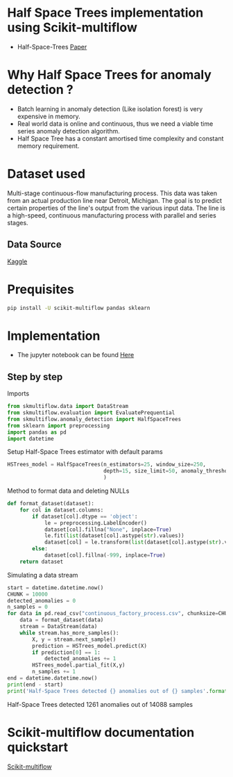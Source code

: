 # Half Space Trees implementation using Scikit-multiflow

- Half-Space-Trees [Paper](https://www.ijcai.org/Proceedings/11/Papers/254.pdf)

# Why Half Space Trees for anomaly detection ?

- Batch learning in anomaly detection (Like isolation forest) is very expensive in memory.
- Real world data is online and continuous, thus we need a viable time series anomaly detection algorithm.
- Half Space Tree has a constant amortised time complexity and constant memory requirement.

# Dataset used

Multi-stage continuous-flow manufacturing process.
This data was taken from an actual production line near Detroit, Michigan. The goal is to predict certain properties of the line's output from the various input data. The line is a high-speed, continuous manufacturing process with parallel and series stages.

## Data Source

[Kaggle](https://www.kaggle.com/supergus/multistage-continuousflow-manufacturing-process)

# Prequisites

```BASH
pip install -U scikit-multiflow pandas sklearn
```

# Implementation

- The jupyter notebook can be found [Here](HSTrees.ipynb)

## Step by step

Imports

```PYTHON
from skmultiflow.data import DataStream
from skmultiflow.evaluation import EvaluatePrequential
from skmultiflow.anomaly_detection import HalfSpaceTrees
from sklearn import preprocessing
import pandas as pd
import datetime
```

Setup Half-Space Trees estimator with default params


```PYTHON
HSTrees_model = HalfSpaceTrees(n_estimators=25, window_size=250,
                               depth=15, size_limit=50, anomaly_threshold=0.5
                               )
```

Method to format data and deleting NULLs

```PYTHON
def format_dataset(dataset):
    for col in dataset.columns:
        if dataset[col].dtype == 'object':
            le = preprocessing.LabelEncoder()
            dataset[col].fillna("None", inplace=True)
            le.fit(list(dataset[col].astype(str).values))
            dataset[col] = le.transform(list(dataset[col].astype(str).values))
        else:
            dataset[col].fillna(-999, inplace=True)
    return dataset
```

Simulating a data stream

```PYTHON
start = datetime.datetime.now()
CHUNK = 10000
detected_anomalies = 0
n_samples = 0
for data in pd.read_csv("continuous_factory_process.csv", chunksize=CHUNK):
    data = format_dataset(data)
    stream = DataStream(data)
    while stream.has_more_samples():
        X, y = stream.next_sample()
        prediction = HSTrees_model.predict(X)
        if prediction[0] == 1:
            detected_anomalies += 1
        HSTrees_model.partial_fit(X,y)
        n_samples += 1
end = datetime.datetime.now()
print(end - start)
print('Half-Space Trees detected {} anomalies out of {} samples'.format(detected_anomalies,n_samples))
```

Half-Space Trees detected 1261 anomalies out of 14088 samples


# Scikit-multiflow documentation quickstart

[Scikit-multiflow](https://scikit-multiflow.readthedocs.io/en/stable/user-guide/quick-start.html)
